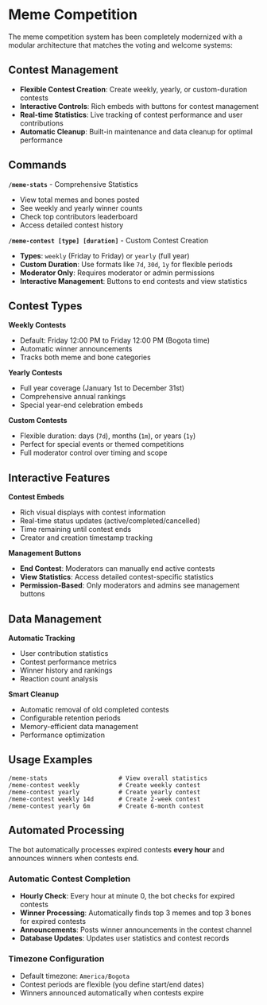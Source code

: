 # Meme Competition

The meme competition system has been completely modernized with a modular architecture that matches the voting and welcome systems:

## Contest Management

-   **Flexible Contest Creation**: Create weekly, yearly, or custom-duration contests
-   **Interactive Controls**: Rich embeds with buttons for contest management
-   **Real-time Statistics**: Live tracking of contest performance and user contributions
-   **Automatic Cleanup**: Built-in maintenance and data cleanup for optimal performance

## Commands

**`/meme-stats`** - Comprehensive Statistics

-   View total memes and bones posted
-   See weekly and yearly winner counts
-   Check top contributors leaderboard
-   Access detailed contest history

**`/meme-contest [type] [duration]`** - Custom Contest Creation

-   **Types**: `weekly` (Friday to Friday) or `yearly` (full year)
-   **Custom Duration**: Use formats like `7d`, `30d`, `1y` for flexible periods
-   **Moderator Only**: Requires moderator or admin permissions
-   **Interactive Management**: Buttons to end contests and view statistics

## Contest Types

**Weekly Contests**

-   Default: Friday 12:00 PM to Friday 12:00 PM (Bogota time)
-   Automatic winner announcements
-   Tracks both meme and bone categories

**Yearly Contests**

-   Full year coverage (January 1st to December 31st)
-   Comprehensive annual rankings
-   Special year-end celebration embeds

**Custom Contests**

-   Flexible duration: days (`7d`), months (`1m`), or years (`1y`)
-   Perfect for special events or themed competitions
-   Full moderator control over timing and scope

## Interactive Features

**Contest Embeds**

-   Rich visual displays with contest information
-   Real-time status updates (active/completed/cancelled)
-   Time remaining until contest ends
-   Creator and creation timestamp tracking

**Management Buttons**

-   **End Contest**: Moderators can manually end active contests
-   **View Statistics**: Access detailed contest-specific statistics
-   **Permission-Based**: Only moderators and admins see management buttons

## Data Management

**Automatic Tracking**

-   User contribution statistics
-   Contest performance metrics
-   Winner history and rankings
-   Reaction count analysis

**Smart Cleanup**

-   Automatic removal of old completed contests
-   Configurable retention periods
-   Memory-efficient data management
-   Performance optimization

## Usage Examples

```
/meme-stats                    # View overall statistics
/meme-contest weekly           # Create weekly contest
/meme-contest yearly           # Create yearly contest
/meme-contest weekly 14d       # Create 2-week contest
/meme-contest yearly 6m        # Create 6-month contest
```

## Automated Processing

The bot automatically processes expired contests **every hour** and announces winners when contests end.

### Automatic Contest Completion

-   **Hourly Check**: Every hour at minute 0, the bot checks for expired contests
-   **Winner Processing**: Automatically finds top 3 memes and top 3 bones for expired contests  
-   **Announcements**: Posts winner announcements in the contest channel
-   **Database Updates**: Updates user statistics and contest records

### Timezone Configuration

-   Default timezone: `America/Bogota`
-   Contest periods are flexible (you define start/end dates)
-   Winners announced automatically when contests expire
